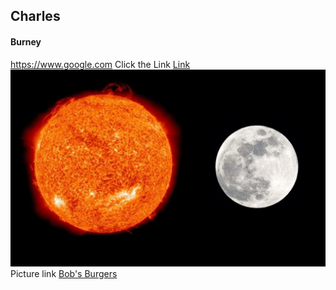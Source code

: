 ## Charles
#### Burney
https://www.google.com
Click the Link [Link](https://github.com/CharlesBurney/Challenge-Git-GitHub-and-Markdown/blob/master/MARKDOWN.md)
![Sun](Sun.jpg)
Picture link [Bob's Burgers](https://www.google.com/imgres?imgurl=https%3A%2F%2Fm.media-amazon.com%2Fimages%2FM%2FMV5BZGJiNmM1NDctNWUxYS00YzE4LWJjNTgtYTJhYzE0NjFmMTMwXkEyXkFqcGdeQXVyNTAyODkwOQ%40%40._V1_.jpg&imgrefurl=https%3A%2F%2Fwww.imdb.com%2Ftitle%2Ftt1561755%2F&docid=eudlTlnnAKZH6M&tbnid=XBYjbBoRdtQSvM%3A&vet=10ahUKEwj-xYXWppvgAhUMRKwKHR_yCnoQMwhwKAUwBQ..i&w=2000&h=3000&client=safari&bih=987&biw=1680&q=bobs%20burgers&ved=0ahUKEwj-xYXWppvgAhUMRKwKHR_yCnoQMwhwKAUwBQ&iact=mrc&uact=8)
